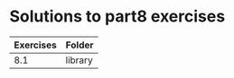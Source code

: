 # Solutions to part8 exercises

| Exercises | Folder  |
| --------- | ------- |
| 8.1       | library |
